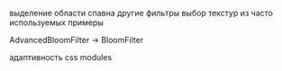 выделение области спавна
другие фильтры
выбор текстур из часто используемых
примеры

AdvancedBloomFilter -> BloomFilter

адаптивность
css modules
